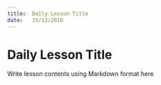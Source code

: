 ```yaml
---
title:  Daily Lesson Title
date:   15/12/2016
---
```


# Daily Lesson Title

Write lesson contents using Markdown format here